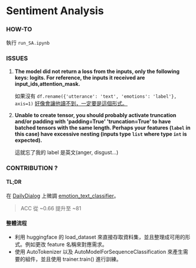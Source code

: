 # Sentiment Analysis

### HOW-TO
執行 `run_SA.ipynb`

### ISSUES
1. **The model did not return a loss from the inputs, only the following keys: logits. For reference, the inputs it received are input_ids,attention_mask.**


    如果沒有 `df.rename({'utterance': 'text', 'emotions': 'label'}, axis=1)` [好像會讓他讀不到，一定要是這個形式。](https://discuss.huggingface.co/t/the-model-did-not-return-a-loss-from-the-inputs-only-the-following-keys-logits-for-reference-the-inputs-it-received-are-input-values/25420/13)

2. **Unable to create tensor, you should probably activate truncation and/or padding with 'padding=True' 'truncation=True' to have batched tensors with the same length. Perhaps your features (``label`` in this case) have excessive nesting (inputs type ``list`` where type ``int`` is expected).**
   
    這就忘了我的 label 是英文(anger, disgust...)

### CONTRIBUTION ?
#### TL;DR
在 [DailyDialog](https://huggingface.co/datasets/benjaminbeilharz/better_daily_dialog) 上微調 [emotion_text_classifier](https://huggingface.co/michellejieli/emotion_text_classifier)。
> ACC 從 ~0.66 提升至 ~81

#### 整體流程
* 利用 huggingface 的 load_dataset 來直接存取資料集，並且整理成可用的形式。例如更改 feature 名稱來對應需求。
* 使用 AutoTokenizer 以及 AutoModelForSequenceClassification 來產生需要的組件，並且使用 trainer.train() 進行訓練。

